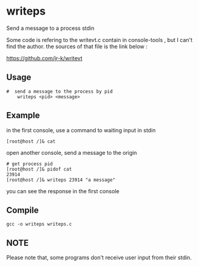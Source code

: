 # writeps
Send a message to a process stdin

Some code is refering to the writevt.c contain in console-tools , but I can't find the author.
the sources of that file is the link below :

https://github.com/jr-k/writevt

## Usage

```shell
#  send a message to the process by pid
    writeps <pid> <message>
``` 

## Example

in the first console, use a command to waiting input in stdin
```shell
[root@host /]& cat 
```

open another console, send a message to the origin

```shell
# get process pid
[root@host /]& pidof cat
23914
[root@host /]& writeps 23914 "a message"
```
you can see the response in the first console

## Compile

```shell
gcc -o writeps writeps.c
```

## NOTE

Please note that, some programs don't receive user input from their stdin.
